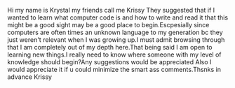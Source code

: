 Hi my name is Krystal my friends call me Krissy
They suggested that if I wanted to learn what 
computer code is and how to write and read it
that this might be a good sight may be a good
place to begin.Escpesially since computers are 
often times an unknown language to my generation
bc they just weren't relevant when I was growing
up.I must admit browsing through that I am 
completely out of my depth here.That being said
I am open to learning new things.I really need
to know where someone with my level of knowledge 
should begin?Any suggestions would be appreciated
Also I would appreciate it if u could minimize 
the smart ass comments.Thsnks in advance
                                Krissy


